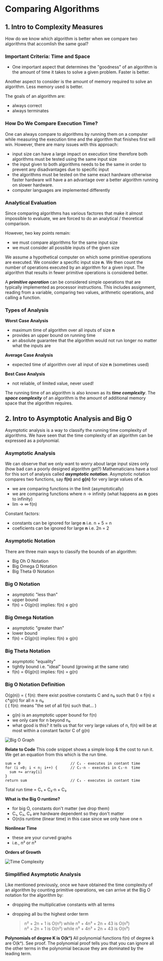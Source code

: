 # Comparing Algorithms

## 1. Intro to Complexity Measures
How do we know which algorithm is better when we compare two algorithms that accomlish
the same goal?

### Important Criteria: Time and Space
- One important aspect that determines the "goodness" of an algorithm is the amount of time
it takes to solve a given problem. Faster is better.

Another aspect to consider is the amount of memory required to solve an algorithm. Less
memory used is better.

The goals of an algorithm are:
- always correct
- always terminates

### How Do We Compare Execution Time?
One can always compare to algorithms by running them on a computer while measuring the execution
time and the algorithm that finishes first will win. However, there are many issues with this
approach:
- input size can have a large impact on execution time therefore both algorithms must be tested
using the same input size
- the input given to both algorithms needs to be the same in order to prevent any disadvantages due
to specific input
- the algorithms must be tested on the same exact hardware otherwise faster hardware will have a
an advantage over a better algorithm running on slower hardware.
- computer languages are implemented differently

### Analytical Evaluation
Since comparing algorithms has various factores that make it almost impossible to evaluate, we
are forced to do an analytical / theoretical comparison.

However, two key points remain:
- we must compare algorithms for the same input size
- we must consider all possible inputs of the given size

We assume a hypothetical computer on which some primitive operations are executed. We consider
a specific input size **n**. We then count the number of operations executed by an algorithm for a
given input. The algorithm that results in fewer primitive operations is considered better.

A ***primitive operation*** can be considered simple operations that are typically implemented
as processor instructions. This includes assignment, reading from a variable, comparing two values,
arithmetic operations, and calling a function.

### Types of  Analysis
**Worst Case Analysis**
- maximum time of algorithm over all inputs of size **n**
- provides an upper bound on running time
- an absolute guarantee that the algorithm would not run longer no matter what the inputs are

**Average Case Analysis**
- expected time of algorithm over all input of size **n** (sometimes used)

**Best Case Analysis**
- not reliable, of limited value, never used!

The running time of an algorithm is also known as its ***time complexity***. The ***space complexity*** of
an algorithm is the amount of additional memory space that the algorithm requires.


## 2. Intro to Asymptotic Analysis and Big O
Asymptotic analysis is a way to classify the running time complexity of algorithms. We have
seen that the time complexity of an algorithm can be expressed as a polynomial.

### Asymptotic Analysis
We can observe that we only want to worry about large input sizes only (how bad can a poorly
designed algorithm get?) Mathematicians have a tool for this sort of analysis called ***asymptotic
notation***. Asymptotic notation compares two functions, say **f(n)** and **g(n)** for very large values
of **n**.
- we are comparing functions in the limit (asymptotically)
- we are comparing functions where n -> infinity (what happens as **n** goes to infinity)
- lim -> ∞ f(n)

Constant factors:
- constants can be ignored for large **n** i.e. n + 5 = n
- coeficients can be ignored for large **n** i.e. 2n = 2

### Asymptotic Notation
There are three main ways to classify the bounds of an algorithm:
- Big Oh O Notation
- Big Omega Ω Notation
- Big Theta Θ Notation

### Big O Notation
- asymptotic "less than"
- upper bound
- f(n) = O(g(n)) implies: f(n) ≤ g(n)

### Big Omega Notation
- asymptotic "greater than"
- lower bound
- f(n) = Ω(g(n)) implies: f(n) ≥ g(n)

### Big Theta Notation
- asymptotic "equality"
- tightly bound i.e. "ideal" bound (growing at the same rate)
- f(n) = Θ(g(n)) implies: f(n) = g(n)

### Big O Notation Definition
O(g(n)) = { f(n): there exist positive constants C and n₀ such that 0 ≤ f(n) ≤ c*g(n) for all n ≥ n₀<br />
( { f(n): means "the set of all f(n) such that... )
- g(n) is an asymptotic upper bound for f(n)
- we only care for n beyond n₀
- what good is this? it tells us that for very large values of n, f(n) will be at most within a constant factor C of g(n)

![Big O Graph](https://i.stack.imgur.com/zc02g.jpg)

**Relate to Code**
This code snippet shows a simple loop & the cost to run it. We get an equation from this which is the run time.

```
sum = 0                       // C₁ - executes in contant time
for (i =0; i < n; i++) {      // C₂⋅n - executes in C₂⋅n  time
  sum += array[i]
}
return sum                    // C₃ - executes in contant time
```

Total run time = C₁ + C₂⋅n + C₃

**What is the Big O runtime?**
- for big O, constants don't matter (we drop them)
- C₁, C₂, C₃ are hardware dependent so they don't matter
- O(n)is runtime (linear time) in this case since we only have one n

**Nonlinear Time**
- these are your curved graphs
- i.e., n² or n³

**Orders of Growth**

![Time Complexity](https://assets.digitalocean.com/articles/alligator/js/big-o-notation/o-complexity.png)


### Simplified Asymptotic Analysis
Like mentioned previously, once we have obtained the time complexity of an algorithm by counting primitive operations, we can arrive at the Big O notation for the algorithm by:
- dropping the multiplicative constants with all terms
- dropping all bu the highest order term

  > n² + 2n + 1 is O(n²) while n⁵ + 4n³ + 2n + 43 is O(n⁵)<br />
  > n² + 2n + 1 is O(n²) while n⁵ + 4n³ + 2n + 43 is O(n⁵)


**Polynomials of degree K is O(kⁿ)**
All polynomial functions f(n) of degree k are O(kⁿ). See proof. The polynomial proof tells you that you can ignore all the other terms in the polynomial because they are dominated by the leading term.

###

